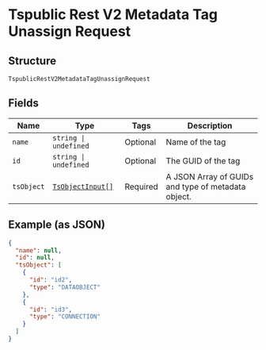 
# Tspublic Rest V2 Metadata Tag Unassign Request

## Structure

`TspublicRestV2MetadataTagUnassignRequest`

## Fields

| Name | Type | Tags | Description |
|  --- | --- | --- | --- |
| `name` | `string \| undefined` | Optional | Name of the tag |
| `id` | `string \| undefined` | Optional | The GUID of the tag |
| `tsObject` | [`TsObjectInput[]`](../../doc/models/ts-object-input.md) | Required | A JSON Array of GUIDs and type of metadata object. |

## Example (as JSON)

```json
{
  "name": null,
  "id": null,
  "tsObject": [
    {
      "id": "id2",
      "type": "DATAOBJECT"
    },
    {
      "id": "id3",
      "type": "CONNECTION"
    }
  ]
}
```

